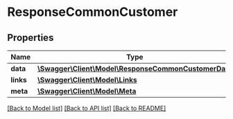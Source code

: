 # ResponseCommonCustomer

## Properties
Name | Type | Description | Notes
------------ | ------------- | ------------- | -------------
**data** | [**\Swagger\Client\Model\ResponseCommonCustomerData**](ResponseCommonCustomerData.md) |  | 
**links** | [**\Swagger\Client\Model\Links**](Links.md) |  | 
**meta** | [**\Swagger\Client\Model\Meta**](Meta.md) |  | 

[[Back to Model list]](../README.md#documentation-for-models) [[Back to API list]](../README.md#documentation-for-api-endpoints) [[Back to README]](../README.md)


